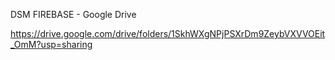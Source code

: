 DSM FIREBASE - Google Drive

https://drive.google.com/drive/folders/1SkhWXgNPjPSXrDm9ZeybVXVVOEit_OmM?usp=sharing

